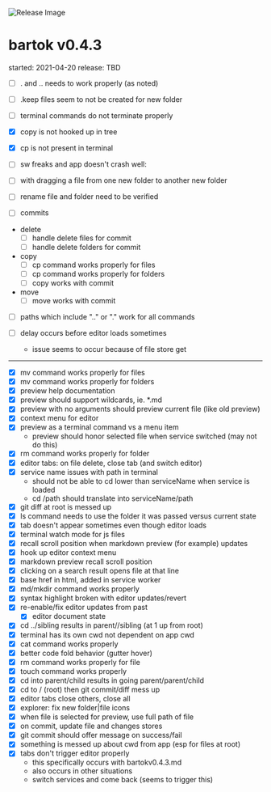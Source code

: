 ![Release Image](https://bit.ly/fiugHexagons)

# bartok v0.4.3
started: 2021-04-20
release: TBD

- [ ] . and .. needs to work properly (as noted)
- [ ] .keep files seem to not be created for new folder
- [ ] terminal commands do not terminate properly
- [X] copy is not hooked up in tree
- [X] cp is not present in terminal
- [ ] sw freaks and app doesn't crash well:
- [ ] with dragging a file from one new folder to another new folder
- [ ] rename file and folder need to be verified
- [ ] commits



- delete
	- [ ] handle delete files for commit
	- [ ] handle delete folders for commit

- copy 
	- [ ] cp command works properly for files
	- [ ] cp command works properly for folders
	- [ ] copy works with commit

- move
	- [ ] move works with commit

- [ ] paths which include ".." or "." work for all commands

- [ ] delay occurs before editor loads sometimes
	- issue seems to occur because of file store get

----
- [X] mv command works properly for files
- [X] mv command works properly for folders
- [X] preview help documentation
- [X] preview should support wildcards, ie. \*.md
- [X] preview with no arguments should preview current file (like old preview)
- [X] context menu for editor
- [X] preview as a terminal command vs a menu item
	- preview should honor selected file when service switched (may not do this)
- [X] rm command works properly for folder
- [X] editor tabs: on file delete, close tab (and switch editor)
- [X] service name issues with path in terminal
  - should not be able to cd lower than serviceName when service is loaded
  - cd /path should translate into serviceName/path
- [X] git diff at root is messed up
- [X] ls command needs to use the folder it was passed versus current state
- [X] tab doesn't appear sometimes even though editor loads
- [X] terminal watch mode for js files
- [X] recall scroll position when markdown preview (for example) updates
- [X] hook up editor context menu
- [X] markdown preview recall scroll position
- [X] clicking on a search result opens file at that line
- [X] base href in html, added in service worker
- [X] md/mkdir command works properly
- [X] syntax highlight broken with editor updates/revert
- [X] re-enable/fix editor updates from past
	- [X] editor document state
- [X] cd ../sibling results in parent//sibling (at 1 up from root)
- [X] terminal has its own cwd not dependent on app cwd
- [X] cat command works properly
- [X] better code fold behavior (gutter hover)
- [X] rm command works properly for file
- [X] touch command works properly
- [X] cd into parent/child results in going parent/parent/child
- [X] cd to / (root) then git commit/diff mess up
- [X] editor tabs close others, close all
- [X] explorer: fix new folder|file icons
- [X] when file is selected for preview, use full path of file
- [X] on commit, update file and changes stores
- [X] git commit should offer message on success/fail
- [X] something is messed up about cwd from app (esp for files at root)
- [X] tabs don't trigger editor properly
  - this specifically occurs with bartokv0.4.3.md
  - also occurs in other situations
  - switch services and come back (seems to trigger this)